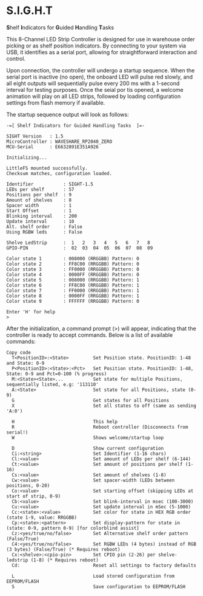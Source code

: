 # S.I.G.H.T
**S**helf **I**ndicators for **G**uided **H**andling **T**asks 


This 8-Channel LED Strip Controller is designed for use in warehouse order picking or as shelf position indicators. By connecting to your system via USB, it identifies as a serial port, allowing for straightforward interaction and control.

Upon connection, the controller will undergo a startup sequence. When the serial port is inactive (no open), the onboard LED will pulse red slowly, and all eight outputs will sequentially pulse every 200 ms with a 1-second interval for testing purposes. Once the seial por tis opened, a welcome animation will play on all LED strips, followed by loading configuration settings from flash memory if available.

The startup sequence output will look as follows:

```
-=[ Shelf Indicators for Guided Handling Tasks  ]=-

SIGHT Version   : 1.5
MicroController : WAVESHARE_RP2040_ZERO
MCU-Serial      : E6632891E351A926

Initializing...

LittleFS mounted successfully.
Checksum matches, configuration loaded.

Identifier           : SIGHT-1.5
LEDs per shelf       : 57
Positions per shelf  : 9
Amount of shelves    : 8
Spacer width         : 1
Start Offset         : 1
Blinking interval    : 200
Update interval      : 10
Alt. shelf order     : False
Using RGBW leds      : False

Shelve LedStrip      :  1   2   3   4   5   6   7   8
GPIO-PIN             :  02  03  04  05  06  07  08  09

Color state 1        : 008000 (RRGGBB) Pattern: 0
Color state 2        : FF8C00 (RRGGBB) Pattern: 0
Color state 3        : FF0000 (RRGGBB) Pattern: 0
Color state 4        : 0000FF (RRGGBB) Pattern: 0
Color state 5        : 008000 (RRGGBB) Pattern: 1
Color state 6        : FF8C00 (RRGGBB) Pattern: 1
Color state 7        : FF0000 (RRGGBB) Pattern: 1
Color state 8        : 0000FF (RRGGBB) Pattern: 1
Color state 9        : FFFFFF (RRGGBB) Pattern: 0

Enter 'H' for help
>
```


After the initialization, a command prompt (>) will appear, indicating that the controller is ready to accept commands. Below is a list of available commands:

```
Copy code
  T<PositionID>:<State>         Set Position state. PositionID: 1-48 and State: 0-9
  P<PositionID>:<State>:<Pct>   Set Position state. PositionID: 1-48, State: 0-9 and Pct=0-100 (% progress)
  M:<State><State>...           Set state for multiple Positions, sequentially listed, e.g: '113110'
  A:<State>                     Set state for all Positions, state (0-9)
  G                             Get states for all Positions
  X                             Set all states to off (same as sending 'A:0')

  H                             This help
  R                             Reboot controller (Disconnects from serial!)
  W                             Shows welcome/startup loop

  D                             Show current configuration
  Ci:<string>                   Set Identifier (1-16 chars)
  Cl:<value>                    Set amount of LEDs per shelf (6-144)
  Ct:<value>                    Set amount of positions per shelf (1-16)
  Cs:<value>                    Set amount of shelves (1-8)
  Cw:<value>                    Set spacer-width (LEDs between positions, 0-20)
  Co:<value>                    Set starting offset (skipping LEDs at start of strip, 0-9)
  Cb:<value>                    Set blink-interval in msec (100-3000)
  Cu:<value>                    Set update interval in mSec (5-1000)
  Cc:<state>:<value>            Set color for state in HEX RGB order (state 1-9, value: RRGGBB)
  Cp:<state>:<pattern>          Set display-pattern for state in (state: 0-9, pattern 0-9) [for colorblind assist]
  Cz:<yes/true/no/false>        Set Alternative shelf order pattern (False/True)
  C4:<yes/true/no/false>        Set RGBW LEDs (4 bytes) instead of RGB (3 bytes) (False/True) (* Requires reboot)
  Cx:<shelve>:<cpio-pin>        Set CPIO pin (2-26) per shelve-ledstrip (1-8) (* Requires reboot)
  Cd:                           Reset all settings to factory defaults

  L                             Load stored configuration from EEPROM/FLASH
  S                             Save configuration to EEPROM/FLASH
```


